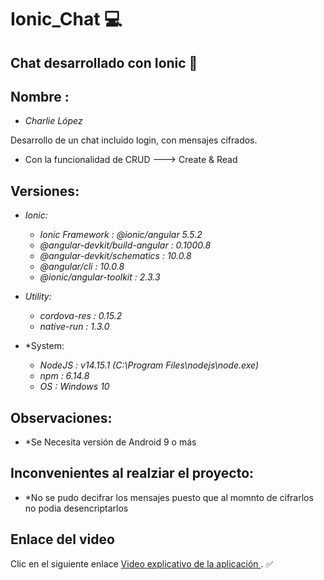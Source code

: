 # Ionic_Chat :computer:

## Chat desarrollado con Ionic :iphone:

## Nombre : 
* *Charlie López*

Desarrollo de un chat incluido login, con mensajes cifrados.


* Con la funcionalidad de CRUD ---> Create & Read

## Versiones:

* *Ionic:*

   * *Ionic Framework               : @ionic/angular 5.5.2*
   * *@angular-devkit/build-angular : 0.1000.8*
   * *@angular-devkit/schematics    : 10.0.8*
   * *@angular/cli                  : 10.0.8*
   * *@ionic/angular-toolkit        : 2.3.3*

* *Utility:*

   * *cordova-res : 0.15.2*
   * *native-run  : 1.3.0*

* *System:

   * *NodeJS : v14.15.1 (C:\Program Files\nodejs\node.exe)*
   * *npm    : 6.14.8*
   * *OS     : Windows 10*

## Observaciones:

* *Se Necesita versión de Android 9 o más

## Inconvenientes al realziar el proyecto:
* *No se pudo decifrar los mensajes puesto que al momnto de cifrarlos no podia desencriptarlos

## Enlace del video
Clic en el siguiente enlace [Video explicativo de la aplicación ](https://youtu.be/X8uaVe6NBqA). :white_check_mark:
